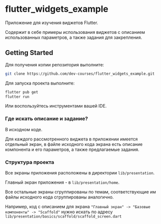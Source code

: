 # flutter_widgets_example

Приложение для изучения виджетов Flutter.

Содержит в себе примеры использования виджетов с описанием использованных параметров, а также задания для закрепления.

## Getting Started

Для получения копии репозитория выполните:

```bash
git clone https://github.com/dev-courses/flutter_widgets_example.git
```

Для запуска проекта выполните:

```bash
flutter pub get
flutter run
```

Или воспользуйтесь инструментами вашей IDE.

### Где искать описание и задание?

В исходном коде.

Для каждого расcмотренного виджета в приложении имеется отдельный экран, в файле исходного кода экрана есть описание компонента и его параметров, а также предлагаемые задания.

### Структура проекта

Все экраны приложения расположены в директории `lib/presentation`.

Главный экран приложения - в `lib/presentation/home`.

Все остальные экраны сгруппированы по темам, соответствующие им файлы исходного кода сгруппированы аналогично.

Например, код с описанием для экрана `"Главный экран" -> "Базовые компоненты" -> "Scaffold"` нужно искать по адресу `lib/presentation/basics/scaffold/scaffold_screen.dart`
